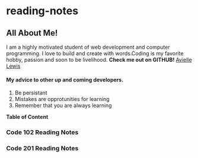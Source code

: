 # reading-notes

## All About Me!

I am a highly motivated student of web development and computer programming. I love to build and create with words.Coding is my favorite hobby, passion and soon to be livelihood.
**Check me out on GITHUB!** [Avielle Lewis](https://github.com/aviselanj)

#### My advice to other up and  coming developers.

1. Be persistant
2. Mistakes are opprotunities for learning
3. Remember that you are always learning

**Table of Content**

### Code 102 Reading Notes

### Code 201 Reading Notes
